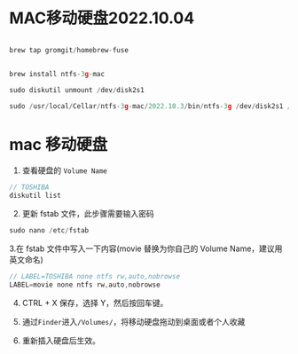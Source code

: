 # MAC移动硬盘2022.10.04
```js

brew tap gromgit/homebrew-fuse


brew install ntfs-3g-mac

sudo diskutil unmount /dev/disk2s1

sudo /usr/local/Cellar/ntfs-3g-mac/2022.10.3/bin/ntfs-3g /dev/disk2s1 /Volumes/TOSHIBA -olocal -oallow_other -o auto_xattr
```
# mac 移动硬盘

1. 查看硬盘的 `Volume Name`

```js
// TOSHIBA
diskutil list
```

2. 更新 fstab 文件，此步骤需要输入密码

```js
sudo nano /etc/fstab
```

3.在 fstab 文件中写入一下内容(movie 替换为你自己的 Volume Name，建议用英文命名)

```js
// LABEL=TOSHIBA none ntfs rw,auto,nobrowse
LABEL=movie none ntfs rw,auto,nobrowse
```

4. CTRL + X 保存，选择 Y，然后按回车键。
5. 通过`Finder`进入`/Volumes/`，将移动硬盘拖动到桌面或者个人收藏

6. 重新插入硬盘后生效。

